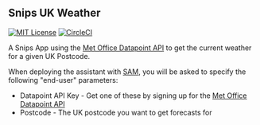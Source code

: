 ## Snips UK Weather
[![MIT License](https://img.shields.io/badge/license-MIT-blue.svg)](https://github.com/snipsco/snips-app-template-py/blob/master/LICENSE) [![CircleCI](https://circleci.com/gh/pezholio/snips_weather.svg?style=svg)](https://circleci.com/gh/pezholio/snips_weather)

A Snips App using the [Met Office Datapoint API](https://www.metoffice.gov.uk/datapoint) to get the current weather for a given UK Postcode.

When deploying the assistant with [SAM](https://snips.gitbook.io/getting-started/installation), you will be asked to specify the following "end-user" parameters:

* Datapoint API Key - Get one of these by signing up for the [Met Office Datapoint API](https://www.metoffice.gov.uk/datapoint)
* Postcode - The UK postcode you want to get forecasts for
